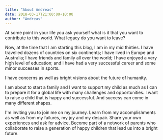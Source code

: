 ```yaml
---
title: "About Andreas"
date: 2018-03-17T21:00:00+10:00
author: "Andreas"
---
```

At some point in your life you ask yourself what is it that you want to
contribute to this world. What legacy do you want to leave?

Now, at the time that I am starting this blog, I am in my mid thirties. I have
travelled dozens of countries on six continents; I have lived in Europe and
Australia; I have friends and family all over the world; I have enjoyed a very
high level of education; and I have had a very successful career and some minor
successes in sports.

I have concerns as well as bright visions about the future of humanity.

I am about to start a family and I want to support my child as much as I can to
prepare it for a global life with many challenges and opportunities. I want to
raise a child that is happy and successful. And success can come in many
different shapes.

I'm inviting you to join me on my journey. Learn from my accomplishments as well
as from my failures, my joy and my despair. Share your own experiences and ask
for advice. Become part of a network of parents who collaborate to raise a
generation of happy children that lead us into a bright future.
